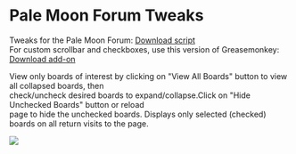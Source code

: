 # Pale Moon Forum Tweaks
Tweaks for the Pale Moon Forum: <a href="https://raw.githubusercontent.com/srazzano/Pale_Moon_Forum/master/Pale_Moon_Forum.user.js">Download script</a><br>For custom scrollbar and checkboxes, use this version of Greasemonkey: <a href="https://raw.githubusercontent.com/srazzano/Greasemonkey/master/greasemonkey-PM1.0.2.xpi">Download add-on</a>

 View only boards of interest by clicking on "View All Boards" button to view all collapsed boards, then<br>check/uncheck desired boards to expand/collapse.Click on "Hide Unchecked Boards" button or reload<br>page to hide the unchecked boards. Displays only selected (checked) boards on all return visits to the page.

<img src="https://github.com/srazzano/Images/blob/master/pmforum2.png"/>
